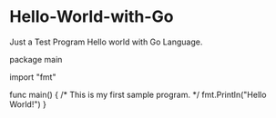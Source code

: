 # Hello-World-with-Go
Just a Test Program Hello world with Go Language.


package main

import "fmt"

func main() {
   /* This is my first sample program. */
   fmt.Println("Hello World!")
}

